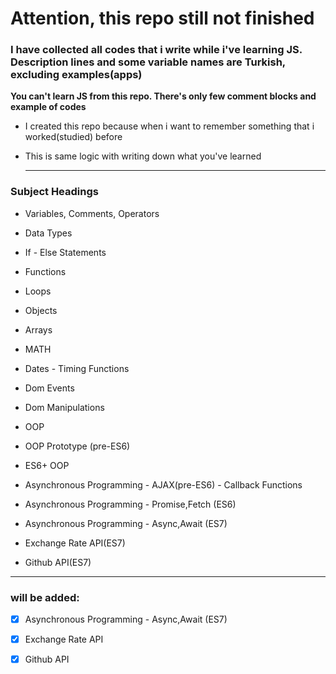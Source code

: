 

# Attention, this repo still not finished

  

### I have collected all codes that i write while i've learning JS. Description lines and some variable names are Turkish, excluding examples(apps) 

  

**You can't learn JS from this repo. There's only few comment blocks and example of codes**

  

* I created this repo because when i want to remember something that i worked(studied) before

  

* This is same logic with writing down what you've learned

  ---

### Subject Headings

  

* Variables, Comments, Operators

* Data Types

* If - Else Statements

* Functions

* Loops

* Objects

* Arrays

* MATH

* Dates - Timing Functions

* Dom Events

* Dom Manipulations

* OOP

* OOP Prototype (pre-ES6)

* ES6+ OOP

* Asynchronous Programming - AJAX(pre-ES6) - Callback Functions

* Asynchronous Programming - Promise,Fetch (ES6)

* Asynchronous Programming - Async,Await (ES7)

* Exchange Rate API(ES7)

* Github API(ES7)


---
### will be added:


 * [x] Asynchronous Programming - Async,Await (ES7)
 * [x] Exchange Rate API
 * [x] Github API

 